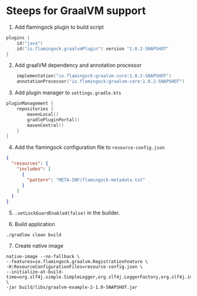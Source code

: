 # Steeps for GraalVM support

1. Add flamingock plugin to build script
```kotlin
plugins {
    id("java")
    id("io.flamingock.graalvmPlugin") version "1.0.2-SNAPSHOT"
}
```

2. Add graalVM dependency and annotation processor
```kotlin
    implementation("io.flamingock:graalvm-core:1.0.2-SNAPSHOT")
    annotationProcessor("io.flamingock:graalvm-core:1.0.2-SNAPSHOT")
```

3. Add plugin manager to `settings.gradle.kts`
```kotlin
pluginManagement {
    repositories {
        mavenLocal()
        gradlePluginPortal()
        mavenCentral()
    }
}
```

4. Add the flamingock configuration file to `resource-config.json`
```json
{
  "resources": {
    "includes": [
      {
        "pattern": "META-INF/flamingock-metadata.txt"
      }
    ]
  }
}
```

5. `.setLockGuardEnabled(false)` in the builder.

6. Build application
```shell
./gradlew clean build
```

7. Create native image
```shell
native-image --no-fallback \
--features=io.flamingock.graalvm.RegistrationFeature \
-H:ResourceConfigurationFiles=resource-config.json \
--initialize-at-build-time=org.slf4j.simple.SimpleLogger,org.slf4j.LoggerFactory,org.slf4j.impl.StaticLoggerBinder, \
-jar build/libs/graalvm-example-2-1.0-SNAPSHOT.jar

```


